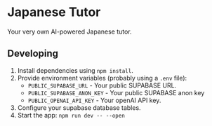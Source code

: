# Japanese Tutor

Your very own AI-powered Japanese tutor.


## Developing

1. Install dependencies using `npm install`.
2. Provide environment variables (probably using a `.env` file):
   * `PUBLIC_SUPABASE_URL` - Your public SUPABASE URL.
   * `PUBLIC_SUPABASE_ANON_KEY` - Your public SUPABASE anon key
   * `PUBLIC_OPENAI_API_KEY` - Your openAI API key.
3. Configure your supabase database tables.
4. Start the app: `npm run dev -- --open`